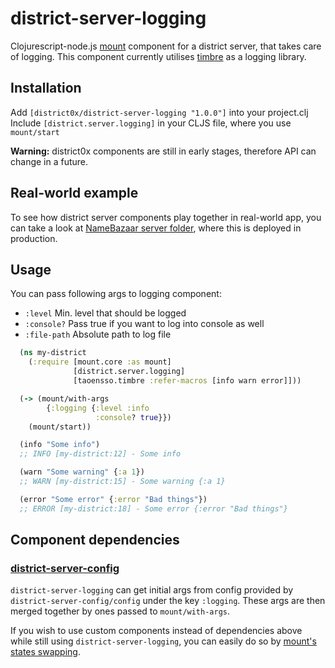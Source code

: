 # district-server-logging

Clojurescript-node.js [mount](https://github.com/tolitius/mount) component for a district server, that takes care of logging. This component currently utilises [timbre](https://github.com/ptaoussanis/timbre) as a logging library.

## Installation
Add `[district0x/district-server-logging "1.0.0"]` into your project.clj  
Include `[district.server.logging]` in your CLJS file, where you use `mount/start`

**Warning:** district0x components are still in early stages, therefore API can change in a future.

## Real-world example
To see how district server components play together in real-world app, you can take a look at [NameBazaar server folder](https://github.com/district0x/name-bazaar/tree/master/src/name_bazaar/server), 
where this is deployed in production.

## Usage
You can pass following args to logging component: 
* `:level` Min. level that should be logged
* `:console?` Pass true if you want to log into console as well
* `:file-path` Absolute path to log file

```clojure
  (ns my-district
    (:require [mount.core :as mount]
              [district.server.logging]
              [taoensso.timbre :refer-macros [info warn error]]))

  (-> (mount/with-args
        {:logging {:level :info
                   :console? true}})
    (mount/start))

  (info "Some info")
  ;; INFO [my-district:12] - Some info

  (warn "Some warning" {:a 1})
  ;; WARN [my-district:15] - Some warning {:a 1}

  (error "Some error" {:error "Bad things"})
  ;; ERROR [my-district:18] - Some error {:error "Bad things"}
```

## Component dependencies

### [district-server-config](https://github.com/district0x/district-server-config)
`district-server-logging` can get initial args from config provided by `district-server-config/config` under the key `:logging`. These args are then merged together by ones passed to `mount/with-args`.

If you wish to use custom components instead of dependencies above while still using `district-server-logging`, you can easily do so by [mount's states swapping](https://github.com/tolitius/mount#swapping-states-with-states).